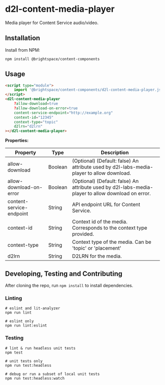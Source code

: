 # d2l-content-media-player

Media player for Content Service audio/video.

## Installation

Install from NPM:

```shell
npm install @brightspace/content-components
```

## Usage

```html
<script type="module">
    import '@brightspace/content-components/d2l-content-media-player.js';
</script>
<d2l-content-media-player
	?allow-download=true
	?allow-download-on-error=true
	content-service-endpoint="http://example.org"
	context-id="12345"
	context-type="topic"
	d2lrn="d2lrn"
></d2l-content-media-player>
```

**Properties:**

| Property | Type | Description |
|--|--|--|
| allow-download | Boolean | (Optional) (Default: false) An attribute used by d2l-labs-media-player to allow download. |
| allow-download-on-error | Boolean | (Optional) (Default: false) An attribute used by d2l-labs-media-player to allow download on error. |
| content-service-endpoint | String | API endpoint URL for Content Service. |
| context-id | String | Context id of the media. Corresponds to the context type provided. |
| context-type | String | Context type of the media. Can be 'topic' or 'placement' |
| d2lrn | String | D2LRN for the media. |

## Developing, Testing and Contributing

After cloning the repo, run `npm install` to install dependencies.

### Linting

```shell
# eslint and lit-analyzer
npm run lint

# eslint only
npm run lint:eslint
```

### Testing

```shell
# lint & run headless unit tests
npm test

# unit tests only
npm run test:headless

# debug or run a subset of local unit tests
npm run test:headless:watch
```

